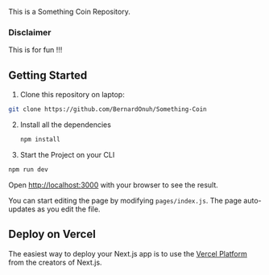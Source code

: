 This is a Something Coin Repository.

### Disclaimer
This is for fun !!!

## Getting Started 

1. Clone this repository on laptop:

```bash
git clone https://github.com/BernardOnuh/Something-Coin
```
2. Install all the  dependencies

   ```bash
   npm install
   ```
3. Start the Project on your CLI

 ```bash
npm run dev
```
Open [http://localhost:3000](http://localhost:3000) with your browser to see the result.

You can start editing the page by modifying `pages/index.js`. The page auto-updates as you edit the file.



## Deploy on Vercel

The easiest way to deploy your Next.js app is to use the [Vercel Platform](https://vercel.com/new?utm_medium=default-template&filter=next.js&utm_source=create-next-app&utm_campaign=create-next-app-readme) from the creators of Next.js.

